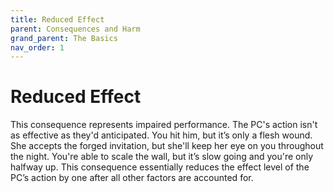 ```yaml
---
title: Reduced Effect
parent: Consequences and Harm
grand_parent: The Basics
nav_order: 1
---
```


# Reduced Effect
This consequence represents impaired performance. The PC's action isn't as effective as they'd anticipated. You hit him, but it’s only a flesh wound. She accepts the forged invitation, but she'll keep her eye on you throughout the night. You're able to scale the
wall, but it’s slow going and you're only halfway up. This consequence essentially reduces the effect level of the PC’s action by one after all other factors are accounted for.
